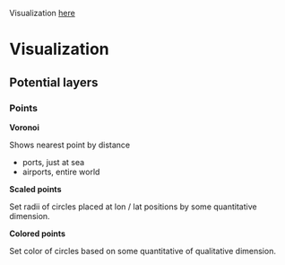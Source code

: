 Visualization [here](./ui)



# Visualization

## Potential layers

### Points

**Voronoi**

Shows nearest point by distance
  - ports, just at sea
  - airports, entire world

**Scaled points**

Set radii of circles placed at lon / lat positions by some quantitative dimension.

**Colored points**

Set color of circles based on some quantitative of qualitative dimension.
